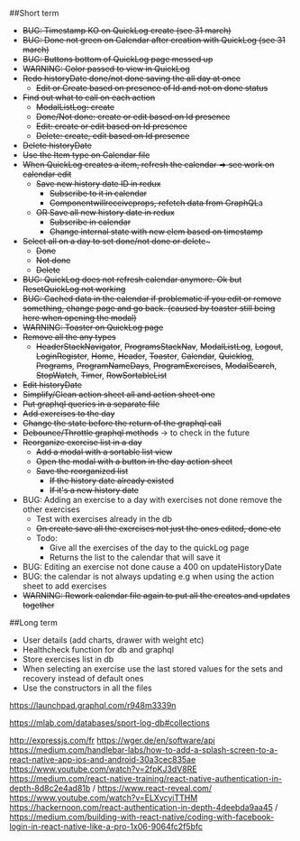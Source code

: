 
##Short term

- ~~BUG: Timestamp KO on QuickLog create (see 31 march)~~
- ~~BUG: Done not green on Calendar after creation with QuickLog (see 31 march)~~
- ~~BUG: Buttons bottom of QuickLog page messed up~~
- ~~WARNING: Color passed to view in QuickLog~~
- ~~Redo historyDate done/not done saving the all day at once~~
    - ~~Edit or Create based on presence of Id and not on done status~~
- ~~Find out what to call on each action~~
    - ~~ModalListLog: create~~
    - ~~Done/Not done: create or edit based on Id presence~~
    - ~~Edit: create or edit based on Id presence~~
    - ~~Delete: create, edit based on Id presence~~
- ~~Delete historyDate~~
- ~~Use the Item type on Calendar file~~
- ~~When QuickLog creates a item, refresh the calendar => see work on calendar edit~~
    - ~~Save new history date ID in redux~~
        - ~~Subscribe to it in calendar~~
        - ~~Componentwillreceiveprops, refetch data from GraphQL~~a
    - ~~OR Save all new history date in redux~~
        - ~~Subscribe in calendar~~
        - ~~Change internal state with new elem based on timestamp~~
- ~~Select all on a day to set done/not done or delete~~~
    - ~~Done~~
    - ~~Not done~~
    - ~~Delete~~  
- ~~BUG: QuickLog does not refresh calendar anymore. Ok but ResetQuickLog not working~~
- ~~BUG: Cached data in the calendar if problematic if you edit or remove something, change page and go back. (caused by toaster still being here when opening the modal)~~
- ~~WARNING: Toaster on QuickLog page~~
- ~~Remove all the any types~~
    - ~~HeaderStackNavigator~~, ~~ProgramsStackNav~~, ~~ModalListLog~~, ~~Logout~~, ~~LoginRegister~~, ~~Home~~, 
    ~~Header~~, ~~Toaster~~, ~~Calendar~~, ~~Quicklog~~, ~~Programs~~, ~~ProgramNameDays~~, ~~ProgramExercises~~,
    ~~ModalSearch~~, ~~StopWatch~~, ~~Timer~~, ~~RowSortableList~~
- ~~Edit historyDate~~
- ~~Simplify/Clean action sheet all and action sheet one~~
- ~~Put graphql queries in a separate file~~
- ~~Add exercises to the day~~
- ~~Change the state before the return of the graphql call~~
- ~~Debounce/Throttle graphql methods~~ -> to check in the future
- ~~Reorganize exercise list in a day~~
    - ~~Add a modal with a sortable list view~~
    - ~~Open the modal with a button in the day action sheet~~
    - ~~Save the reorganized list~~
        - ~~If the history date already existed~~
        - ~~If it's a new history date~~
- BUG: Adding an exercise to a day with exercises not done remove the other exercises
    - Test with exercises already in the db
    - ~~On create save all the exercises not just the ones edited, done etc~~
    - Todo:
        - Give all the exercises of the day to the quickLog page
        - Returns the list to the calendar that will save it
- BUG: Editing an exercise not done cause a 400 on updateHistoryDate
- BUG: the calendar is not always updating e.g when using the action sheet to add exercises
- ~~WARNING: Rework calendar file again to put all the creates and updates together~~

##Long term

- User details (add charts, drawer with weight etc)
- Healthcheck function for db and graphql
- Store exercises list in db
- When selecting an exercise use the last stored values for the sets and recovery instead of default ones
- Use the constructors in all the files

https://launchpad.graphql.com/r948m3339n

https://mlab.com/databases/sport-log-db#collections

http://expressjs.com/fr
https://wger.de/en/software/api
https://medium.com/handlebar-labs/how-to-add-a-splash-screen-to-a-react-native-app-ios-and-android-30a3cec835ae
https://www.youtube.com/watch?v=2fpKJ3dV8RE
https://medium.com/react-native-training/react-native-authentication-in-depth-8d8c2e4ad81b / https://www.react-reveal.com/ https://www.youtube.com/watch?v=ELXvcyiTTHM https://hackernoon.com/react-authentication-in-depth-4deebda9aa45 / https://medium.com/building-with-react-native/coding-with-facebook-login-in-react-native-like-a-pro-1x06-9064fc2f5bfc